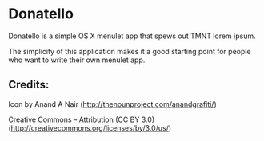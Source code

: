 Donatello
=========

Donatello is a simple OS X menulet app that spews out TMNT lorem ipsum.

The simplicity of this application makes it a good starting point for people who want to write their own menulet app.

## Credits:
Icon by Anand A Nair (http://thenounproject.com/anandgrafiti/)

Creative Commons – Attribution (CC BY 3.0) (http://creativecommons.org/licenses/by/3.0/us/)
